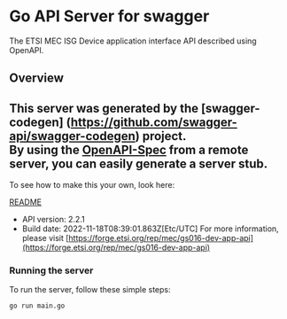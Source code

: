 # Go API Server for swagger

The ETSI MEC ISG Device application interface API described using OpenAPI.

## Overview
This server was generated by the [swagger-codegen]
(https://github.com/swagger-api/swagger-codegen) project.  
By using the [OpenAPI-Spec](https://github.com/OAI/OpenAPI-Specification) from a remote server, you can easily generate a server stub.  
-

To see how to make this your own, look here:

[README](https://github.com/swagger-api/swagger-codegen/blob/master/README.md)

- API version: 2.2.1
- Build date: 2022-11-18T08:39:01.863Z[Etc/UTC]
For more information, please visit [https://forge.etsi.org/rep/mec/gs016-dev-app-api](https://forge.etsi.org/rep/mec/gs016-dev-app-api)


### Running the server
To run the server, follow these simple steps:

```
go run main.go
```

